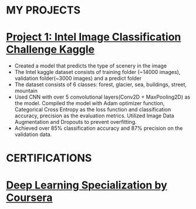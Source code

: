 # MY PROJECTS

# [Project 1: Intel Image Classification Challenge Kaggle](https://github.com/UzumakiBK/Intel-Image-Classification-Kaggle-Challenge)
* Created a model that predicts the type of scenery in the image
* The Intel kaggle dataset consists of training folder (~14000 images), validation folder(~3000 images) and a predict folder
* The dataset consists of 6 classes: forest, glacier, sea, buildings, street, mountain
* Used CNN with over 5 convolutional layers(Conv2D + MaxPooling2D) as the model. Compiled the model with Adam optimizer function, Categorical Cross Entropy as the loss function and classification accuracy, precision as the evaluation metrics. Utilized Image Data Augmentation and Dropouts to prevent overfitting. 
* Achieved over 85% classification accuracy and 87% precision on the validation data. 


# CERTIFICATIONS 

# [Deep Learning Specialization by Coursera](https://coursera.org/share/510fe10047f611fc9a98edc52473a5db)
